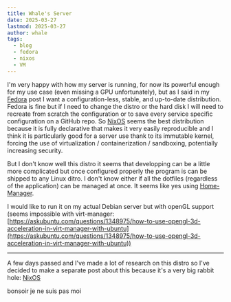```yaml
---
title: Whale's Server
date: 2025-03-27
lastmod: 2025-03-27
author: whale
tags:
  - blog
  - fedora
  - nixos
  - VM
---
```

I'm very happy with how my server is running, for now its powerful enough for my use case (even missing a GPU unfortunately), but as I said in my [Fedora](/content/posts/Fedora.md) post I want a configuration-less, stable, and up-to-date distribution. Fedora is fine but if I need to change the distro or the hard disk I will need to recreate from scratch the configuration or to save every service specific configuration on a GitHub repo. So [NixOS]() seems the best distribution because it is fully declarative that makes it very easily reproducible and I think it is particularly good for a server use thank to its immutable kernel, forcing the use of virtualization / containerization / sandboxing, potentially increasing security.

But I don't know well this distro it seems that developping can be a little more complicated but once configured properly the program is can be shipped to any Linux ditro. I don't know either if all the dotfiles (regardless of the application) can be managed at once. It seems like yes using [Home-Manager](https://nixos.wiki/wiki/Home_Manager).

I would like to run it on my actual Debian server but with openGL support (seems impossible with virt-manager: [https://askubuntu.com/questions/1348975/how-to-use-opengl-3d-acceleration-in-virt-manager-with-ubuntu](https://askubuntu.com/questions/1348975/how-to-use-opengl-3d-acceleration-in-virt-manager-with-ubuntu))

---

A few days passed and I've made a lot of research on this distro so I've decided to make a separate post about this because it's a very big rabbit hole: [NixOS](/content/posts/NixOs.md)

bonsoir je ne suis pas moi